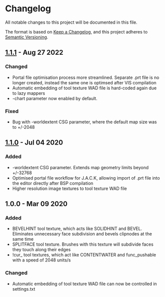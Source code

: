 # Changelog
All notable changes to this project will be documented in this file.

The format is based on [Keep a Changelog](https://keepachangelog.com/en/1.0.0/),
and this project adheres to [Semantic Versioning](https://semver.org/spec/v2.0.0.html).

## [1.1.1] - Aug 27 2022
### Changed
- Portal file optimisation process more streamlined. Separate .prt file is no longer created, instead the same one is optimsed after VIS compilation
- Automatic embedding of tool texture WAD file is hard-coded again due to lazy mappers
- -chart parameter now enabled by default.

### Fixed
- Bug with -worldextent CSG parameter, where the default map size was to +/-2048

## [1.1.0] - Jul 04 2020
### Added
- -worldextent CSG parameter. Extends map geometry limits beyond +/-32768
- Optimised portal file workflow for J.A.C.K, allowing import of .prt file into the editor directly after BSP compilation
- Higher resolution image textures to tool texture WAD file

## 1.0.0 - Mar 09 2020
### Added
- BEVELHINT tool texture, which acts like SOLIDHINT and BEVEL. Eliminates unnecessary face subdivision and bevels clipnodes at the same time
- SPLITFACE tool texture. Brushes with this texture will subdivide faces they touch along their edges
- !cur\_ tool textures, which act like CONTENTWATER and func\_pushable with a speed of 2048 units/s
### Changed
- Automatic embedding of tool texture WAD file can now be controlled in settings.txt

[1.1.1]: https://github.com/seedee/SDHLT/compare/v1.1.0...v1.1.1
[1.1.0]: https://github.com/seedee/SDHLT/releases/tag/v1.1.0
